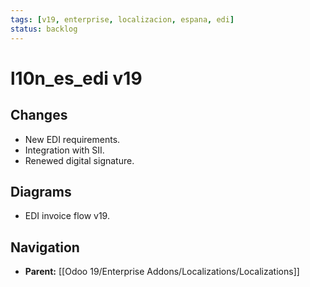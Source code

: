 ```yaml
---
tags: [v19, enterprise, localizacion, espana, edi]
status: backlog
---
```

# l10n_es_edi v19

## Changes
- New EDI requirements.
- Integration with SII.
- Renewed digital signature.

## Diagrams
- EDI invoice flow v19.






## Navigation
- **Parent:** [[Odoo 19/Enterprise Addons/Localizations/Localizations]]
